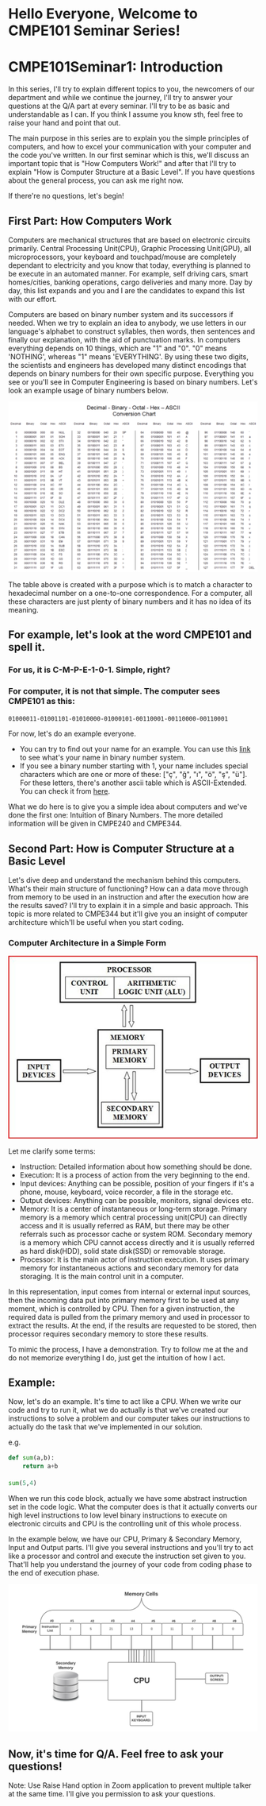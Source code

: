 # Hello Everyone, Welcome to CMPE101 Seminar Series!
# CMPE101Seminar1: Introduction

In this series, I'll try to explain different topics to you, the newcomers of our department and while we continue the journey, I'll try to answer your questions at the Q/A part at every seminar. I'll try to be as basic and understandable as I can. If you think I assume you know sth, feel free to raise your hand and point that out.

The main purpose in this series are to explain you the simple principles of computers, and how to excel your communication with your computer and the code you've written.
In our first seminar which is this, we'll discuss an important topic that is "How Computers Work!" and after that I'll try to explain "How is Computer Structure at a Basic Level".
If you have questions about the general process, you can ask me right now.

If there're no questions, let's begin!

## First Part: How Computers Work

Computers are mechanical structures that are based on electronic circuits primarily. Central Processing Unit(CPU), Graphic Processing Unit(GPU), all microprocessors, your keyboard and touchpad/mouse are completely dependant to electricity and you know that today, everything is planned to be execute in an automated manner. For example, self driving cars, smart homes/cities, banking operations, cargo deliveries and many more. Day by day, this list expands and you and I are the candidates to expand this list with our effort.

Computers are based on binary number system and its successors if needed. When we try to explain an idea to anybody, we use letters in our language's alphabet to construct syllables, then words, then sentences and finally our explanation, with the aid of punctuation marks. In computers everything depends on 10 things, which are "1" and "0". "0" means 'NOTHING', whereas "1" means 'EVERYTHING'. By using these two digits, the scientists and engineers has developed many distinct encodings that depends on binary numbers for their own specific purpose. Everything you see or you'll see in Computer Engineering is based on binary numbers.
Let's look an example usage of binary numbers below.

![](./media/ascii_binary.png)

The table above is created with a purpose which is to match a character to hexadecimal number on a one-to-one correspondence. For a computer, all these characters are just plenty of binary numbers and it has no idea of its meaning.

## For example, let's look at the word CMPE101 and spell it.
### For us, it is C-M-P-E-1-0-1. Simple, right?
### For computer, it is not that simple. The computer sees CMPE101 as this:
`01000011-01001101-01010000-01000101-00110001-00110000-00110001`

For now, let's do an example everyone.
- You can try to find out your name for an example. You can use this [link](https://www.binaryhexconverter.com/ascii-text-to-binary-converter) to see what's your name in binary number system.
- If you see a binary number starting with 1, your name includes special characters which are one or more of these: ["ç", "ğ", "ı", "ö", "ş", "ü"]. For these letters, there's another ascii table which is ASCII-Extended. You can check it from [here](https://www.ascii-code.com/).

What we do here is to give you a simple idea about computers and we've done the first one: Intuition of Binary Numbers. The more detailed information will be given in CMPE240 and CMPE344.

## Second Part: How is Computer Structure at a Basic Level

Let's dive deep and understand the mechanism behind this computers. What's their main structure of functioning? How can a data move through from memory to be used in an instruction and after the execution how are the results saved? I'll try to explain it in a simple and basic approach. This topic is more related to CMPE344 but it'll give you an insight of computer architecture which'll be useful when you start coding.

### Computer Architecture in a Simple Form
![](./media/architecture.jpg)

Let me clarify some terms:
- Instruction: Detailed information about how something should be done.
- Execution: It is a process of action from the very beginning to the end.
- Input devices: Anything can be possible, position of your fingers if it's a phone, mouse, keyboard, voice recorder, a file in the storage etc.
- Output devices: Anything can be possible, monitors, signal devices etc.
- Memory: It is a center of instantaneous or long-term storage. Primary memory is a memory which central processing unit(CPU) can directly access and it is usually referred as RAM, but there may be other referrals such as processor cache or system ROM. Secondary memory is a memory which CPU cannot access directly and it is usually referred as hard disk(HDD), solid state disk(SSD) or removable storage.
- Processor: It is the main actor of instruction execution. It uses primary memory for instantaneous actions and secondary memory for data storaging. It is the main control unit in a computer.

In this representation, input comes from internal or external input sources, then the incoming data put into primary memory first to be used at any moment, which is controlled by CPU. Then for a given instruction, the required data is pulled from the primary memory and used in processor to extract the results. At the end, if the results are requested to be stored, then processor requires secondary memory to store these results. 

To mimic the process, I have a demonstration. Try to follow me at the and do not memorize everything I do, just get the intuition of how I act.

## Example:

Now, let's do an example. It's time to act like a CPU. When we write our code and try to run it, what we do actually is that we've created our instructions to solve a problem and our computer takes our instructions to actually do the task that we've implemented in our solution. 

e.g.
``` python
def sum(a,b):
    return a+b

sum(5,4)
```

When we run this code block, actually we have some abstract instruction set in the code logic.
What the computer does is that it actually converts our high level instructions to low level binary instructions to execute on electronic circuits and CPU is the controlling unit of this whole process.

In the example below, we have our CPU, Primary & Secondary Memory, Input and Output parts. I'll give you several instructions and you'll try to act like a processor and control and execute the instruction set given to you. That'll help you understand the journey of your code from coding phase to the end of execution phase.

![](./media/arch.png)

## Now, it's time for Q/A. Feel free to ask your questions!

Note: Use Raise Hand option in Zoom application to prevent multiple talker at the same time. I'll give you permission to ask your questions.